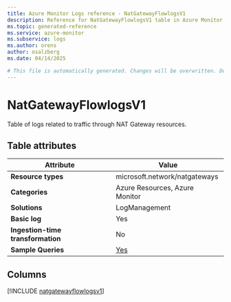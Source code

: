 ```yaml
---
title: Azure Monitor Logs reference - NatGatewayFlowlogsV1
description: Reference for NatGatewayFlowlogsV1 table in Azure Monitor Logs.
ms.topic: generated-reference
ms.service: azure-monitor
ms.subservice: logs
ms.author: orens
author: osalzberg
ms.date: 04/14/2025

# This file is automatically generated. Changes will be overwritten. Do not change this file directly.
---
```


# NatGatewayFlowlogsV1

Table of logs related to traffic through NAT Gateway resources.


## Table attributes

|Attribute|Value|
|---|---|
|**Resource types**|microsoft.network/natgateways|
|**Categories**|Azure Resources, Azure Monitor|
|**Solutions**| LogManagement|
|**Basic log**|Yes|
|**Ingestion-time transformation**|No|
|**Sample Queries**|[Yes](/azure/azure-monitor/reference/queries/natgatewayflowlogsv1)|



## Columns
  
[!INCLUDE [natgatewayflowlogsv1](~/reusable-content/ce-skilling/azure/includes/azure-monitor/reference/tables/natgatewayflowlogsv1-include.md)]
